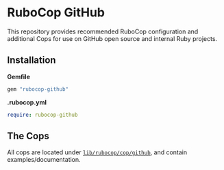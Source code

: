 # RuboCop GitHub

This repository provides recommended RuboCop configuration and additional Cops for use on GitHub open source and internal Ruby projects.

## Installation

**Gemfile**

``` ruby
gem "rubocop-github"
```

**.rubocop.yml**

``` yaml
require: rubocop-github
```

## The Cops

All cops are located under [`lib/rubocop/cop/github`](lib/rubocop/cop/github), and contain examples/documentation.
